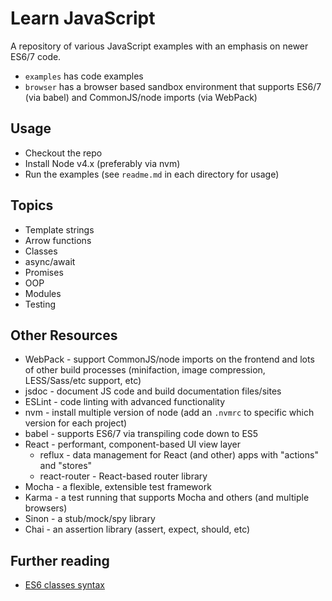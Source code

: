 # Learn JavaScript

A repository of various JavaScript examples with an emphasis on newer ES6/7 code.

- `examples` has code examples
- `browser` has a browser based sandbox environment that supports ES6/7 (via babel) and CommonJS/node imports (via WebPack)

## Usage

- Checkout the repo
- Install Node v4.x (preferably via nvm)
- Run the examples (see `readme.md` in each directory for usage)


## Topics

- Template strings
- Arrow functions
- Classes
- async/await
- Promises
- OOP
- Modules
- Testing


## Other Resources

- WebPack - support CommonJS/node imports on the frontend and lots of other build processes (minifaction, image compression, LESS/Sass/etc support, etc)
- jsdoc - document JS code and build documentation files/sites
- ESLint - code linting with advanced functionality
- nvm - install multiple version of node (add an `.nvmrc` to specific which version for each project)
- babel - supports ES6/7 via transpiling code down to ES5
- React - performant, component-based UI view layer
    - reflux - data management for React (and other) apps with "actions" and "stores"
    - react-router - React-based router library
- Mocha - a flexible, extensible test framework
- Karma - a test running that supports Mocha and others (and multiple browsers)
- Sinon - a stub/mock/spy library
- Chai - an assertion library (assert, expect, should, etc)

## Further reading

- [ES6 classes syntax](http://www.2ality.com/2015/02/es6-classes-final.html)
